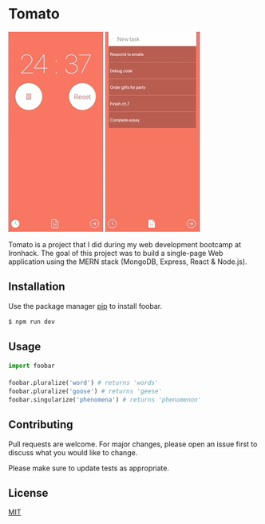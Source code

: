 # Tomato

![](iphonex-countdown-view.gif)
![](iphonex-list-preview.gif)

Tomato is a project that I did during my web development bootcamp at Ironhack. The goal of this project was to build a single-page Web application using the MERN stack (MongoDB, Express, React & Node.js).

## Installation

Use the package manager [pip](https://pip.pypa.io/en/stable/) to install foobar.

```bash
$ npm run dev 
```

## Usage

```python
import foobar

foobar.pluralize('word') # returns 'words'
foobar.pluralize('goose') # returns 'geese'
foobar.singularize('phenomena') # returns 'phenomenon'
```

## Contributing

Pull requests are welcome. For major changes, please open an issue first to discuss what you would like to change.

Please make sure to update tests as appropriate.

## License

[MIT](https://choosealicense.com/licenses/mit/)

